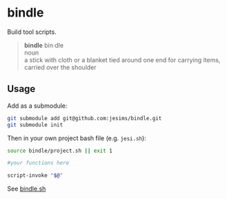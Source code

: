 # bindle

Build tool scripts.

> **bindle** bin·dle  
> noun  
> a stick with cloth or a blanket tied around one end for carrying items, carried over the shoulder

## Usage

Add as a submodule:

```sh
git submodule add git@github.com:jesims/bindle.git
git submodule init
```

Then in your own project bash file (e.g. `jesi.sh`):

```sh
source bindle/project.sh || exit 1

#your functions here

script-invoke "$@"
```

See [bindle.sh](bindle.sh)
